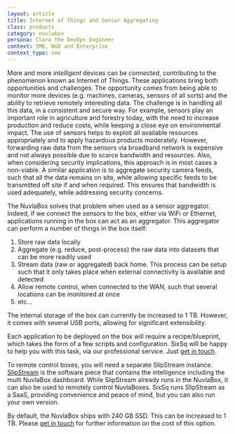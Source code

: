 ```yaml
---
layout: article
title: Internet of Things and Sensor Aggregating
class: products
category: nuvlabox
persona: Clara the DevOps Engineer
context: SMB, NGO and Enterprise
context_type: sme
---
```


More and more *intelligent* devices can be *connected*, contributing to the phenomenon known as Internet of Things. These applications bring both opportunities and challenges. The opportunity comes from being able to monitor more devices (e.g. machines, cameras, sensors of all sorts) and the ability to retrieve remotely interesting data. The challenge is in handling all this data, in a consistent and secure way.  For example, sensors play an important role in agriculture and forestry today, with the need to increase production and reduce costs, while keeping a close eye on environmental impact. The use of sensors helps to exploit all available resources appropriately and to apply hazardous products moderately. However, forwarding raw data from the sensors via broadband network is expensive and not always possible due to scarce bandwidth and resources. Also, when considering security implications, this approach is in most cases a non-viable.  A similar application is to aggregate security camera feeds, such that all the data remains on site, while allowing specific feeds to be transmitted off site if and when required. This ensures that bandwidth is used adequately, while addressing security concerns.

The NuvlaBox solves that problem when used as a sensor aggregator.  Indeed, if we connect the sensors to the box, either via WiFi or Ethernet, applications running in the box can act as an aggregator.  This aggregator can perform a number of things in the box itself:

1. Store raw data locally
2. Aggregate (e.g. reduce, post-process) the raw data into datasets that can be more readily used
3. Stream data (raw or aggregated) back home. This process can be setup such that it only takes place when external connectivity is available and detected
4. Allow remote control, when connected to the WAN, such that several locations can be monitored at once
5. etc...

The internal storage of the box can currently be increased to 1 TB. However, it comes with several USB ports, allowing for significant extensibility.


Each application to be deployed on the box will require a recipe/blueprint, which takes the form of a few scripts and configuration. SixSq will be happy to help you with this task, via our professional service.  Just [get in touch](http://localhost:4000/contact/#contact-us-form).

To remote control boxes, you will need a separate SlipStream instance. [SlipStream](/products/slipstream/) is the software piece that contains the intelligence including the multi NuvlaBox dashboard. While SlipStream already runs in the NuvlaBox, it can also be used to remotely control NuvlaBoxes. SixSq runs SlipStream as a SaaS, providing convenience and peace of mind, but you can also run your own version.

By default, the NuvlaBox ships with 240 GB SSD. This can be increased to 1 TB. Please [get in touch](http://localhost:4000/contact/#contact-us-form) for further information on the cost of this option.

